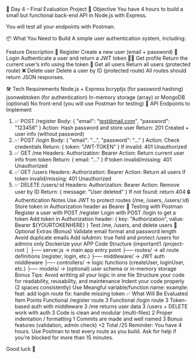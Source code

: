 🚀 Day 4 – Final Evaluation Project
🧠 Objective
You have 4 hours to build a small but functional back-end API in Node.js with Express.

You will test all your endpoints with Postman.

📦 What You Need to Build
A simple user authentication system, including:

Feature	Description
📝 Register	Create a new user (email + password)
🔐 Login	Authenticate a user and return a JWT token
🙋‍♂️ Get profile	Return the current user’s info using the token
📄 Get all users	Return all users (protected route)
❌ Delete user	Delete a user by ID (protected route)
All routes should return JSON responses.

🛠 Tech Requirements
Node.js + Express
bcryptjs (for password hashing)
jsonwebtoken (for authentication)
In-memory storage (array) or MongoDB (optional)
No front-end (you will use Postman for testing)
🔗 API Endpoints to Implement
1. ✅ POST /register
Body: { "email": "test@mail.com", "password": "123456" }
Action: Hash password and store user
Return: 201 Created + user info (without password)
2. ✅ POST /login
Body: { "email": "...", "password": "..." }
Action: Check credentials
Return: { token: "JWT-TOKEN" }
If invalid: 401 Unauthorized
3. ✅ GET /me
Headers: Authorization: Bearer <token>
Action: Return current user info from token
Return: { email: "..." }
If token invalid/missing: 401 Unauthorized
4. ✅ GET /users
Headers: Authorization: Bearer <token>
Action: Return all users
If token invalid/missing: 401 Unauthorized
5. ✅ DELETE /users/:id
Headers: Authorization: Bearer <token>
Action: Remove user by ID
Return: { message: "User deleted" }
If not found: return 404
🔒 Authentication Notes
Use JWT to protect routes (/me, /users, /users/:id)
Store token in Authorization header as Bearer <token>
🧪 Testing with Postman
Register a user with POST /register
Login with POST /login to get a token
Add token in Authorization header: { key: "Authorization", value: Bearer ${YOURTOKENHERE} }
Test /me, /users, and delete users
🧹 Optional Extras (Bonus)
Validate email format and password length
Avoid duplicate emails
Add isAdmin: true field and protect /users for admins only
Dockerize your APP
Code Structure (important!)
/project-root
│
├── server.js               → main app entry point
├── routes/                → all route definitions (register, login, etc.)
├── middleware/            → JWT auth middleware
├── controllers/           → logic functions (createUser, loginUser, etc.)
├── models/                → (optional) user schema or in-memory storage
Bonus Tips:
Avoid writting all your logic in one file
Structure your code for readability, reusability, and maintenance
Indent your code properly (2 spaces consistently)
Use Meangful variable/function name:
example:
feat: add login route
fix: handle missing token
✅ What Will Be Evaluated
Item	Points
Functional /register route	3
Functional /login route	3
Token-based auth with middleware	3
/me returns user data	3
/users + DELETE work with auth	3
Code is clean and modular (multi-files)	2
Proper indentation / formatting	1
Commits are made and well named	3
Bonus features (validation, admin check)	+2
Total	/25
Reminder: You have 4 hours.
Use Postman to test every route as you build.
Ask for help if you're blocked for more than 15 minutes.

Good luck 💪